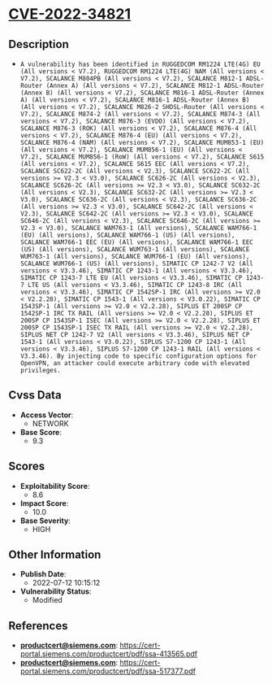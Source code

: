 
# [CVE-2022-34821](https://cve.mitre.org/cgi-bin/cvename.cgi?name=CVE-2022-34821)

## Description

- `A vulnerability has been identified in RUGGEDCOM RM1224 LTE(4G) EU (All versions < V7.2), RUGGEDCOM RM1224 LTE(4G) NAM (All versions < V7.2), SCALANCE M804PB (All versions < V7.2), SCALANCE M812-1 ADSL-Router (Annex A) (All versions < V7.2), SCALANCE M812-1 ADSL-Router (Annex B) (All versions < V7.2), SCALANCE M816-1 ADSL-Router (Annex A) (All versions < V7.2), SCALANCE M816-1 ADSL-Router (Annex B) (All versions < V7.2), SCALANCE M826-2 SHDSL-Router (All versions < V7.2), SCALANCE M874-2 (All versions < V7.2), SCALANCE M874-3 (All versions < V7.2), SCALANCE M876-3 (EVDO) (All versions < V7.2), SCALANCE M876-3 (ROK) (All versions < V7.2), SCALANCE M876-4 (All versions < V7.2), SCALANCE M876-4 (EU) (All versions < V7.2), SCALANCE M876-4 (NAM) (All versions < V7.2), SCALANCE MUM853-1 (EU) (All versions < V7.2), SCALANCE MUM856-1 (EU) (All versions < V7.2), SCALANCE MUM856-1 (RoW) (All versions < V7.2), SCALANCE S615 (All versions < V7.2), SCALANCE S615 EEC (All versions < V7.2), SCALANCE SC622-2C (All versions < V2.3), SCALANCE SC622-2C (All versions >= V2.3 < V3.0), SCALANCE SC626-2C (All versions < V2.3), SCALANCE SC626-2C (All versions >= V2.3 < V3.0), SCALANCE SC632-2C (All versions < V2.3), SCALANCE SC632-2C (All versions >= V2.3 < V3.0), SCALANCE SC636-2C (All versions < V2.3), SCALANCE SC636-2C (All versions >= V2.3 < V3.0), SCALANCE SC642-2C (All versions < V2.3), SCALANCE SC642-2C (All versions >= V2.3 < V3.0), SCALANCE SC646-2C (All versions < V2.3), SCALANCE SC646-2C (All versions >= V2.3 < V3.0), SCALANCE WAM763-1 (All versions), SCALANCE WAM766-1 (EU) (All versions), SCALANCE WAM766-1 (US) (All versions), SCALANCE WAM766-1 EEC (EU) (All versions), SCALANCE WAM766-1 EEC (US) (All versions), SCALANCE WUM763-1 (All versions), SCALANCE WUM763-1 (All versions), SCALANCE WUM766-1 (EU) (All versions), SCALANCE WUM766-1 (US) (All versions), SIMATIC CP 1242-7 V2 (All versions < V3.3.46), SIMATIC CP 1243-1 (All versions < V3.3.46), SIMATIC CP 1243-7 LTE EU (All versions < V3.3.46), SIMATIC CP 1243-7 LTE US (All versions < V3.3.46), SIMATIC CP 1243-8 IRC (All versions < V3.3.46), SIMATIC CP 1542SP-1 IRC (All versions >= V2.0 < V2.2.28), SIMATIC CP 1543-1 (All versions < V3.0.22), SIMATIC CP 1543SP-1 (All versions >= V2.0 < V2.2.28), SIPLUS ET 200SP CP 1542SP-1 IRC TX RAIL (All versions >= V2.0 < V2.2.28), SIPLUS ET 200SP CP 1543SP-1 ISEC (All versions >= V2.0 < V2.2.28), SIPLUS ET 200SP CP 1543SP-1 ISEC TX RAIL (All versions >= V2.0 < V2.2.28), SIPLUS NET CP 1242-7 V2 (All versions < V3.3.46), SIPLUS NET CP 1543-1 (All versions < V3.0.22), SIPLUS S7-1200 CP 1243-1 (All versions < V3.3.46), SIPLUS S7-1200 CP 1243-1 RAIL (All versions < V3.3.46). By injecting code to specific configuration options for OpenVPN, an attacker could execute arbitrary code with elevated privileges.`

## Cvss Data

- **Access Vector**:
  - NETWORK
- **Base Score**:
  - 9.3

## Scores

- **Exploitability Score**:
  - 8.6
- **Impact Score**:
  - 10.0
- **Base Severity**:
  - HIGH

## Other Information

- **Publish Date**:
  - 2022-07-12 10:15:12
- **Vulnerability Status**:
  - Modified

## References

- **productcert@siemens.com**: https://cert-portal.siemens.com/productcert/pdf/ssa-413565.pdf
- **productcert@siemens.com**: https://cert-portal.siemens.com/productcert/pdf/ssa-517377.pdf
